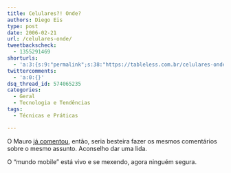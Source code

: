 ```yaml
---
title: Celulares?! Onde?
authors: Diego Eis
type: post
date: 2006-02-21
url: /celulares-onde/
tweetbackscheck:
  - 1355291469
shorturls:
  - 'a:3:{s:9:"permalink";s:38:"https://tableless.com.br/celulares-onde";s:7:"tinyurl";s:26:"https://tinyurl.com/3kwfk3g";s:4:"isgd";s:19:"https://is.gd/nVft1q";}'
twittercomments:
  - 'a:0:{}'
dsq_thread_id: 574065235
categories:
  - Geral
  - Tecnologia e Tendências
tags:
  - Técnicas e Práticas

---
```

O Mauro [já comentou][1], então, seria besteira fazer os mesmos comentários sobre o mesmo assunto. Aconselho dar uma lida.

O &#8220;mundo mobile&#8221; está vivo e se mexendo, agora ninguém segura.

 [1]: https://www.carreirasolo.org/archives/katilce_e_o_show_do_.html